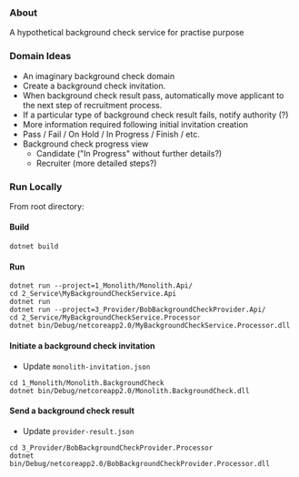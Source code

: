 ﻿### About
A hypothetical background check service for practise purpose

### Domain Ideas
- An imaginary background check domain
- Create a background check invitation.
- When background check result pass, automatically move applicant to the next step of recruitment process.
- If a particular type of background check result fails, notify authority (?)
- More information required following initial invitation creation
- Pass / Fail / On Hold / In Progress / Finish / etc.
- Background check progress view
  - Candidate ("In Progress" without further details?)
  - Recruiter (more detailed steps?)


### Run Locally 
From root directory:
#### Build
```
dotnet build
```

#### Run
```
dotnet run --project=1_Monolith/Monolith.Api/
cd 2_Service\MyBackgroundCheckService.Api
dotnet run
dotnet run --project=3_Provider/BobBackgroundCheckProvider.Api/
cd 2_Service/MyBackgroundCheckService.Processor
dotnet bin/Debug/netcoreapp2.0/MyBackgroundCheckService.Processor.dll
```

#### Initiate a background check invitation
- Update `monolith-invitation.json`
```
cd 1_Monolith/Monolith.BackgroundCheck
dotnet bin/Debug/netcoreapp2.0/Monolith.BackgroundCheck.dll
```

#### Send a background check result
- Update `provider-result.json`
```
cd 3_Provider/BobBackgroundCheckProvider.Processor
dotnet bin/Debug/netcoreapp2.0/BobBackgroundCheckProvider.Processor.dll
```

